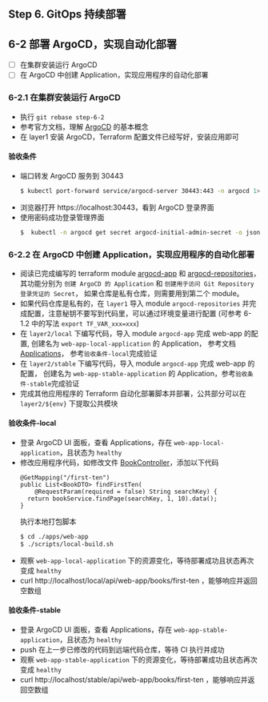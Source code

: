 Step 6. GitOps 持续部署
--
## 6-2 部署 ArgoCD，实现自动化部署

- [ ] 在集群安装运行 ArgoCD
- [ ] 在 ArgoCD 中创建 Application，实现应用程序的自动化部署

### 6-2.1 在集群安装运行 ArgoCD

- 执行 `git rebase step-6-2`
- 参考官方文档，理解 [ArgoCD](https://argo-cd.readthedocs.io/en/stable/) 的基本概念
- 在 layer1 安装 ArgoCD，Terraform 配置文件已经写好，安装应用即可


#### 验收条件

- 端口转发 ArgoCD 服务到 30443
  ```bash
  $ kubectl port-forward service/argocd-server 30443:443 -n argocd 1>/dev/null 2> argocd-port-forward.log &
  ```
- 浏览器打开 https://localhost:30443，看到 ArgoCD 登录界面
- 使用密码成功登录管理界面
  ```bash
  $  kubectl -n argocd get secret argocd-initial-admin-secret -o jsonpath="{.data.password}" | base64 -d && echo
  ```

### 6-2.2 在 ArgoCD 中创建 Application，实现应用程序的自动化部署

- 阅读已完成编写的 terraform module [argocd-app](../terraform/module/argocd-app) 和
  [argocd-repositories](../terraform/module/argocd-repositories)，
  其功能分别为 `创建 ArgoCD 的 Application` 和 `创建用于访问 Git Repository 登录凭证的 Secret`，
  如果仓库是私有仓库，则需要用到第二个 module。
- 如果代码仓库是私有的，在 `layer1` 导入 module `argocd-repositories` 并完成配置，注意秘钥不要写到代码里，可以通过环境变量进行配置
  (可参考 6-1.2 中的写法 `export TF_VAR_xxx=xxx`)
- 在 `layer2/local` 下编写代码，导入 module `argocd-app` 完成 web-app 的配置,
  创建名为 `web-app-local-application` 的 Application，
  参考文档 [Applications](https://argo-cd.readthedocs.io/en/stable/operator-manual/declarative-setup/#applications)，
  参考`验收条件-local`完成验证
- 在 `layer2/stable` 下编写代码，导入 module `argocd-app` 完成 web-app 的配置，
  创建名为 `web-app-stable-application` 的 Application，参考`验收条件-stable`完成验证
- 完成其他应用程序的 Terraform 自动化部署脚本并部署，公共部分可以在 `layer2/${env}` 下提取公共模块

#### 验收条件-local

- 登录 ArgoCD UI 面板，查看 Applications，存在 `web-app-local-application`，且状态为 `healthy`
- 修改应用程序代码，如修改文件 [BookController](../apps/web-app/src/main/java/org/example/looam/web/controller/BookController.java)，添加以下代码
  ```
  @GetMapping("/first-ten")
  public List<BookDTO> findFirstTen(
      @RequestParam(required = false) String searchKey) {
    return bookService.findPage(searchKey, 1, 10).data();
  }
  ```
  执行本地打包脚本
  ```bash
  $ cd ./apps/web-app
  $ ./scripts/local-build.sh
    ```
- 观察 `web-app-local-application` 下的资源变化，等待部署成功且状态再次变成 `healthy`
- curl http://localhost/local/api/web-app/books/first-ten ，能够响应并返回空数组


#### 验收条件-stable

- 登录 ArgoCD UI 面板，查看 Applications，存在 `web-app-stable-application`，且状态为 `healthy`
- push 在上一步已修改的代码到远端代码仓库，等待 CI 执行并成功
- 观察 `web-app-stable-application` 下的资源变化，等待部署成功且状态再次变成 `healthy`
- curl http://localhost/stable/api/web-app/books/first-ten ，能够响应并返回空数组